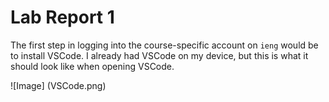 # Lab Report 1

The first step in logging into the course-specific account on `ieng` would be to install VSCode. I already had VSCode on my device, but this is what it should look like when opening VSCode.

![Image] (VSCode.png)
